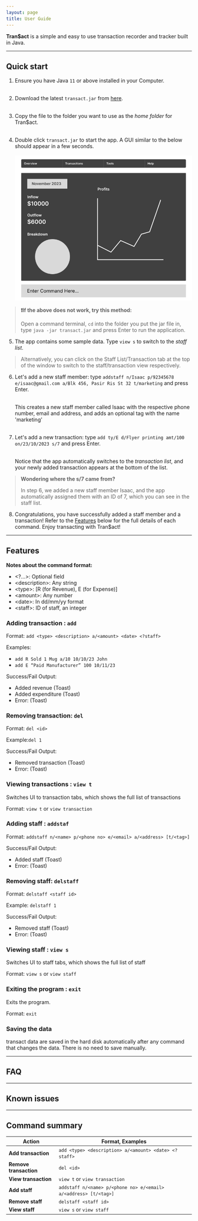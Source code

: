 ```yaml
---
layout: page
title: User Guide
---
```


**Tran$act** is a simple and easy to use transaction recorder and tracker built in Java.

--------------------------------------------------------------------------------------------------------------------

## Quick start

1. Ensure you have Java `11` or above installed in your Computer.<br><br>

2. Download the latest `transact.jar` from [here](https://github.com/AY2324S1-CS2103T-W13-3/tp/releases).<br><br>

3. Copy the file to the folder you want to use as the _home folder_ for Tran$act.<br><br>

4. Double click `transact.jar` to start the app. A GUI similar to the below should appear in a few seconds.<br><br>
   ![Ui](images/Ui.png)

>**❗If the above does not work, try this method:**
>
>Open a command terminal, `cd` into the folder you put the jar file in, type `java -jar transact.jar` and press Enter to run the application.<br>

5. The app contains some sample data. Type `view s` to switch to the _staff list_.

>Alternatively, you can click on the Staff List/Transaction tab at the top of the window to switch to the staff/transaction
> view respectively.

6. Let's add a new staff member: type `addstaff n/Isaac p/92345678 e/isaac@gmail.com a/Blk 456, Pasir Ris St 32 t/marketing` 
   and press Enter.<br/><br/>

   This creates a new staff member called Isaac with the respective phone number, email and address, and adds an
   optional tag with the name 'marketing'<br><br>
 
7. Let's add a new transaction: type `add ty/E d/Flyer printing amt/100 on/23/10/2023 s/7` and press Enter.<br><br>

   Notice that
   the app automatically switches to the _transaction list_, and your newly added transaction appears at the bottom of
   the list.

>**Wondering where the s/7 came from?**
>
> In step 6, we added a new staff member Isaac, and the app automatically assigned them with an ID of 7, which you can
> see in the staff list.

8. Congratulations, you have successfully added a staff member and a transaction! Refer to the [Features](#features) 
   below for the full details of each command. Enjoy transacting with Tran$act!

--------------------------------------------------------------------------------------------------------------------

## Features

<div markdown="block" class="alert alert-info">

**Notes about the command format:**<br>

* \<?...>: Optional field
* \<description>: Any string
* \<type>: [R (for Revenue), E (for Expense)]
* \<amount>: Any number
* \<date>: In dd/mm/yy format
* \<staff>: ID of staff, an integer


### Adding transaction : `add`

Format: `add <type> <description> a/<amount> <date> <?staff>`

Examples:
* `add R Sold 1 Mug a/10 10/10/23 John`
* `add E “Paid Manufacturer” 100 10/11/23`

Success/Fail Output:
* Added revenue (Toast)
* Added expenditure (Toast)
* Error: <Error Message> (Toast)


### Removing transaction: `del`

Format: `del <id>`

Example:`del 1`

Success/Fail Output:
* Removed transaction (Toast)
* Error: <Error Message> (Toast)

### Viewing transactions : `view t`

Switches UI to transaction tabs, which shows the full list of transactions

Format: `view t` or `view transaction`


### Adding staff : `addstaf`

Format: `addstaff n/<name> p/<phone no> e/<email> a/<address> [t/<tag>]`

Success/Fail Output:
* Added staff (Toast)
* Error: <Error Message> (Toast)

### Removing staff: `delstaff`

Format: `delstaff <staff id>`

Example: `delstaff 1`

Success/Fail Output:
* Removed staff (Toast)
* Error: <Error Message> (Toast)


### Viewing staff : `view s`

Switches UI to staff tabs, which shows the full list of staff

Format: `view s` or `view staff`

### Exiting the program : `exit`

Exits the program.

Format: `exit`

### Saving the data

transact data are saved in the hard disk automatically after any command that changes the data. There is no need to save manually.


--------------------------------------------------------------------------------------------------------------------

## FAQ

--------------------------------------------------------------------------------------------------------------------

## Known issues


--------------------------------------------------------------------------------------------------------------------

## Command summary

Action | Format, Examples
--------|------------------
**Add transaction** | `add <type> <description> a/<amount> <date> <?staff>`
**Remove transaction** | `del <id>`
**View transaction** | `view t` or `view transaction`
**Add staff** | `addstaff n/<name> p/<phone no> e/<email> a/<address> [t/<tag>]`
**Remove staff** | `delstaff <staff id>`
**View staff** | `view s` or `view staff`
